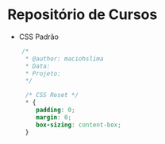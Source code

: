 # Repositório de Cursos

* CSS Padrão

``` CSS
    /* 
     * @author: maciohslima
     * Data:
     * Projeto: 
     */

     /* CSS Reset */
     * {
        padding: 0;
        margin: 0;
        box-sizing: content-box;
     }
```

